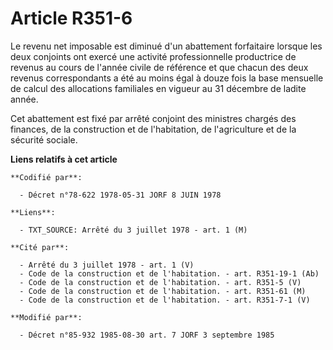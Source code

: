 # Article R351-6

Le revenu net imposable est diminué d'un abattement forfaitaire lorsque les deux conjoints ont exercé une activité
professionnelle productrice de revenus au cours de l'année civile de référence et que chacun des deux revenus correspondants
a été au moins égal à douze fois la base mensuelle de calcul des allocations familiales en vigueur au 31 décembre de ladite
année.

Cet abattement est fixé par arrêté conjoint des ministres chargés des finances, de la construction et de l'habitation, de
l'agriculture et de la sécurité sociale.

**Liens relatifs à cet article**

	**Codifié par**:

	  - Décret n°78-622 1978-05-31 JORF 8 JUIN 1978

	**Liens**:

	  - TXT_SOURCE: Arrêté du 3 juillet 1978 - art. 1 (M)

	**Cité par**:

	  - Arrêté du 3 juillet 1978 - art. 1 (V)
	  - Code de la construction et de l'habitation. - art. R351-19-1 (Ab)
	  - Code de la construction et de l'habitation. - art. R351-5 (V)
	  - Code de la construction et de l'habitation. - art. R351-61 (M)
	  - Code de la construction et de l'habitation. - art. R351-7-1 (V)

	**Modifié par**:

	  - Décret n°85-932 1985-08-30 art. 7 JORF 3 septembre 1985
